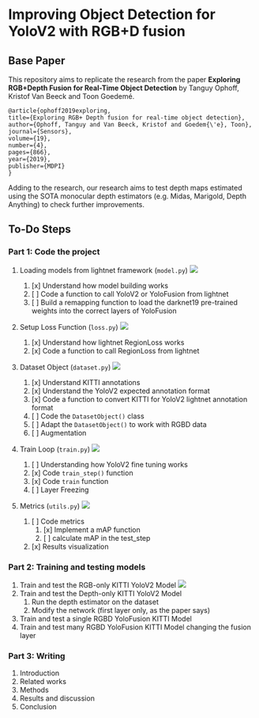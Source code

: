 # Improving Object Detection for YoloV2 with RGB+D fusion

## Base Paper

This repository aims to replicate the research from the paper **Exploring RGB+Depth Fusion for Real-Time
Object Detection** by Tanguy Ophoff, Kristof Van Beeck and Toon Goedemé. 

    @article{ophoff2019exploring,
    title={Exploring RGB+ Depth fusion for real-time object detection},
    author={Ophoff, Tanguy and Van Beeck, Kristof and Goedem{\'e}, Toon},
    journal={Sensors},
    volume={19},
    number={4},
    pages={866},
    year={2019},
    publisher={MDPI}
    }

Adding to the research, our research aims to test depth maps estimated using the SOTA monocular depth estimators (e.g. Midas, Marigold, Depth Anything) to check further improvements. 

## To-Do Steps


### Part 1: Code the project

1. Loading models from lightnet framework (`model.py`) ![](https://geps.dev/progress/80) 
    1. [x] Understand how model building works
    2. [ ] Code a function to call YoloV2 or YoloFusion from lightnet
    3. [ ] Build a remapping function to load the darknet19 pre-trained weights into the correct layers of YoloFusion

2. Setup Loss Function (`loss.py`) ![](https://geps.dev/progress/100) 
    1. [x] Understand how lightnet RegionLoss works
    2. [x] Code a function to call RegionLoss from lightnet

3. Dataset Object (`dataset.py`) ![](https://geps.dev/progress/60) 
    1. [x] Understand KITTI annotations 
    2. [x] Understand the YoloV2 expected annotation format
    3. [x] Code a function to convert KITTI for YoloV2 lightnet annotation format
    4. [ ] Code the `DatasetObject()` class
    5. [ ] Adapt the `DatasetObject()` to work with RGBD data
    6. [ ] Augmentation

4. Train Loop (`train.py`) ![](https://geps.dev/progress/50) 
    1. [ ] Understanding how YoloV2 fine tuning works
    2. [x] Code `train_step()` function
    3. [x] Code `train` function 
    4. [ ] Layer Freezing

5. Metrics (`utils.py`) ![](https://geps.dev/progress/30) 
    1. [ ] Code metrics
       1. [x] Implement a mAP function
       2. [ ] calculate mAP in the test_step
    2. [x] Results visualization  
   


### Part 2: Training and testing models

1. Train and test the RGB-only KITTI YoloV2 Model ![](https://geps.dev/progress/30) 
2. Train and test the Depth-only KITTI YoloV2 Model
   1. Run the depth estimator on the dataset
   2. Modify the network (first layer only, as the paper says)
3. Train and test a single RGBD YoloFusion KITTI Model
4. Train and test many RGBD YoloFusion KITTI Model changing the fusion layer
   
### Part 3: Writing

1. Introduction
2. Related works
3. Methods
4. Results and discussion
5. Conclusion
   

